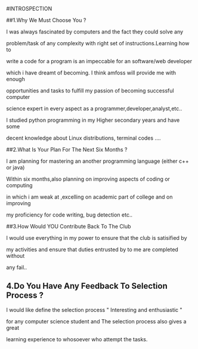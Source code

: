 #INTROSPECTION

##1.Why We Must Choose You ?

 I was always fascinated by computers and the fact they could solve any 
 
 problem/task of any complexity with right set of instructions.Learning how to
 
 write a code for a program is an impeccable for an software/web developer  
 
 which i have dreamt of  becoming. I think amfoss will provide me with enough 
 
 opportunities and tasks  to fulfill  my passion of becoming successful computer
 
 science expert in every aspect  as a programmer,developer,analyst,etc..
 
 I studied python programming  in my Higher secondary years and have some 
  
 decent knowledge about Linux distributions, terminal codes ....
 
  
##2.What Is Your Plan For The Next Six Months ?

 I am planning for mastering an another programming language (either c++ or java)
 
 Within six months,also planning on improving aspects of coding or computing 
 
 in which i am weak at ,excelling on academic part of college and on improving 
 
 my proficiency for code writing, bug detection etc..

##3.How Would YOU Contribute Back To The Club
 
 I would use everything in my power to ensure that the club is satisified by
 
 my activities and ensure that duties entrusted by to me are completed without 
 
 any fail..
 
 ##  4.Do You Have Any Feedback To Selection Process ?
   
 I would like define the selection process " Interesting and enthusiastic "
  
 for any computer science student and The selection process also gives a great
 
 learning experience to whosoever who attempt the  tasks.
 
